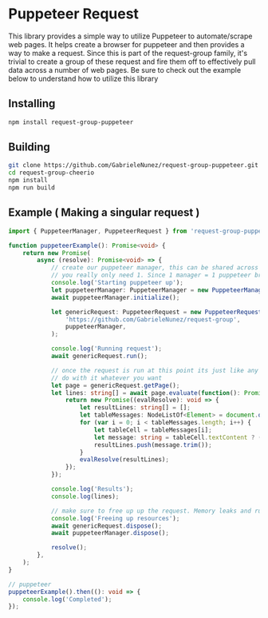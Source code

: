 # Puppeteer Request

This library provides a simple way to utilize Puppeteer to automate/scrape web pages. It helps create a browser for puppeteer and then provides a way to make a request.
Since this is part of the request-group family, it's trivial to create a group of these request and fire them off to effectively pull data across a number of web pages. Be sure to check out the example below to understand how to utilize this library

## Installing
```bash
npm install request-group-puppeteer
```

## Building
```bash
git clone https://github.com/GabrieleNunez/request-group-puppeteer.git
cd request-group-cheerio
npm install
npm run build
```

## Example ( Making a singular request )


```typescript
import { PuppeteerManager, PuppeteerRequest } from 'request-group-puppeteer';

function puppeteerExample(): Promise<void> {
    return new Promise(
        async (resolve): Promise<void> => {
            // create our puppeteer manager, this can be shared across multiple request no problem
            // you really only need 1. Since 1 manager = 1 puppeteer browser and 1 request = 1 tab in that browser
            console.log('Starting puppeteer up');
            let puppeteerManager: PuppeteerManager = new PuppeteerManager();
            await puppeteerManager.initialize();

            let genericRequest: PuppeteerRequest = new PuppeteerRequest(
                'https://github.com/GabrieleNunez/request-group',
                puppeteerManager,
            );

            console.log('Running request');
            await genericRequest.run();

            // once the request is run at this point its just like any other Puppeteer Page object.
            // do with it whatever you want
            let page = genericRequest.getPage();
            let lines: string[] = await page.evaluate(function(): Promise<string[]> {
                return new Promise((evalResolve): void => {
                    let resultLines: string[] = [];
                    let tableMessages: NodeListOf<Element> = document.querySelectorAll('table.files td.message');
                    for (var i = 0; i < tableMessages.length; i++) {
                        let tableCell = tableMessages[i];
                        let message: string = tableCell.textContent ? (tableCell.textContent as string) : '';
                        resultLines.push(message.trim());
                    }
                    evalResolve(resultLines);
                });
            });

            console.log('Results');
            console.log(lines);

            // make sure to free up up the request. Memory leaks and runaway processes are a thing to watch for
            console.log('Freeing up resources');
            await genericRequest.dispose();
            await puppeteerManager.dispose();

            resolve();
        },
    );
}

// puppeteer
puppeteerExample().then((): void => {
    console.log('Completed');
});


```